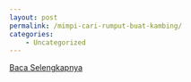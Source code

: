 ```yaml
---
layout: post
permalink: /mimpi-cari-rumput-buat-kambing/
categories:
    - Uncategorized
---
```


[Baca Selengkapnya](/10)